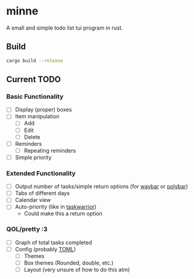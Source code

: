 # minne
A small and simple todo list tui program in rust.

## Build
```sh
cargo build --release
```

## Current TODO
### Basic Functionality
- [ ] Display (proper) boxes
- [ ] Item manipulation
  - [ ] Add
  - [ ] Edit
  - [ ] Delete
- [ ] Reminders
  - [ ] Repeating reminders
- [ ] Simple priority
  
### Extended Functionality
- [ ] Output number of tasks/simple return options (for [waybar](https://github.com/Alexays/Waybar) or [polybar](https://github.com/polybar/polybar))
- [ ] Tabs of different days
- [ ] Calendar view
- [ ] Auto-priority (like in [taskwarrior](https://github.com/GothenburgBitFactory/taskwarrior))
  - Could make this a return option

### QOL/pretty :3
- [ ] Graph of total tasks completed
- [ ] Config (probably [TOML](https://github.com/toml-lang/toml))
  - [ ] Themes
  - [ ] Box themes (Rounded, double, etc.)
  - [ ] Layout (very unsure of how to do this atm)
